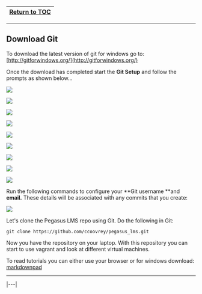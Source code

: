 |[Return to TOC](/00-Table-of-Contents.md)|
|---|

---

## Download Git

To download the latest version of git for windows go to: [http://gitforwindows.org/](http://gitforwindows.org/)

Once the download has completed start the **Git Setup** and follow the prompts as shown below...

![](/assets/18.PNG)

![](/assets/19.PNG)

![](/assets/20.PNG)

![](/assets/20_1.PNG)

![](/assets/21.PNG)

![](/assets/22.PNG)

![](/assets/23.PNG)

![](/assets/24.PNG)

![](/assets/26.PNG)

 Run the following commands to configure your **Git username **and **email.** These details will be associated with any commits that you create:

![](/assets/27.PNG)

Let's clone the Pegasus LMS repo using Git. Do the following in Git:
```
git clone https://github.com/ccoovrey/pegasus_lms.git
```

Now you have the repository on your laptop. With this repository you can start to use 
vagrant and look at different virtual machines.

To read tutorials you can either use your browser or for windows download:
[markdownpad](http://markdownpad.com/)

---

|---|
